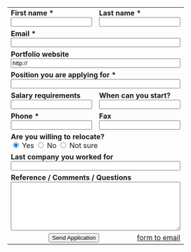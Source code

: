 <form action="//submit.form" id="EmploymentApplication100" method="post" onsubmit="return ValidateForm(this);">
<script type="text/javascript">
function ValidateForm(frm) {
if (frm.First_Name.value == "") { alert('First name is required.'); frm.First_Name.focus(); return false; }
if (frm.Last_Name.value == "") { alert('Last name is required.'); frm.Last_Name.focus(); return false; }
if (frm.Email_Address.value == "") { alert('Email address is required.'); frm.Email_Address.focus(); return false; }
if (frm.Email_Address.value.indexOf("@") < 1 || frm.Email_Address.value.indexOf(".") < 1) { alert('Please enter a valid email address.'); frm.Email_Address.focus(); return false; }
if (frm.Position.value == "") { alert('Position is required.'); frm.Position.focus(); return false; }
if (frm.Phone.value == "") { alert('Phone is required.'); frm.Phone.focus(); return false; }
return true; }
</script>
<table border="0" cellpadding="5" cellspacing="0">
<tr> <td style="width: 50%">
<label for="First_Name"><b>First name *</b></label><br />
<input name="First_Name" type="text" maxlength="50" style="width:100%;max-width: 260px" />
</td> <td style="width: 50%">
<label for="Last_Name"><b>Last name *</b></label><br />
<input name="Last_Name" type="text" maxlength="50" style="width:100%;max-width: 260px" />
</td> </tr> <tr> <td colspan="2">
<label for="Email_Address"><b>Email *</b></label><br />
<input name="Email_Address" type="text" maxlength="100" style="width:100%;max-width: 535px" />
</td> </tr> <tr> <td colspan="2">
<label for="Portfolio"><b>Portfolio website</b></label><br />
<input name="Portfolio" type="text" maxlength="255" value="http://" style="width:100%;max-width: 535px" />
</td> </tr> <tr> <td colspan="2">
<label for="Position"><b>Position you are applying for *</b></label><br />
<input name="Position" type="text" maxlength="100" style="width:100%;max-width: 535px" />
</td> </tr> <tr> <td>
<label for="Salary"><b>Salary requirements</b></label><br /> <input name="Salary" type="text" maxlength="50" style="width:100%;max-width: 260px" /> </td> <td>
<label for="StartDate"><b>When can you start?</b></label><br />
<input name="StartDate" type="text" maxlength="50" style="width:100%;max-width: 260px" />
</td> </tr> <tr> <td>
<label for="Phone"><b>Phone *</b></label><br />
<input name="Phone" type="text" maxlength="50" style="width:100%;max-width: 260px" />
</td> <td>
<label for="Fax"><b>Fax</b></label><br />
<input name="Fax" type="text" maxlength="50" style="width:100%;max-width: 260px" />
</td> </tr> <tr> <td colspan="2">
<label for="Relocate"><b>Are you willing to relocate?</b></label><br />
<input name="Relocate" type="radio" value="Yes" checked="checked" /> Yes      
<input name="Relocate" type="radio" value="No" /> No      
<input name="Relocate" type="radio" value="NotSure" /> Not sure
</td> </tr> <tr> <td colspan="2">
<label for="Organization"><b>Last company you worked for</b></label><br />
<input name="Organization" type="text" maxlength="100" style="width:100%;max-width: 535px" />
</td> </tr> <tr> <td colspan="2">
<label for="Reference"><b>Reference / Comments / Questions</b></label><br />
<textarea name="Reference" rows="7" cols="40" style="width:100%;max-width: 535px"></textarea>
</td> </tr> <tr> <td colspan="2" style="text-align: center;">
<div style="float: right"> <a href="https://www.100forms.com" id="lnk100" title="form to email">form to email</a></div>
<script src="https://www.100forms.com/js/FORMKEY:7MCYRDR782T3/SEND:my@email.com" type="text/javascript"></script>
<input name="skip_submit" type="submit" value="Send Application" />
</td> </tr>
</table>
</form>
